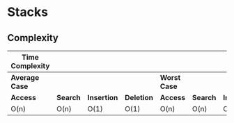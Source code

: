 # Stacks

## Complexity
| Time Complexity  |            |               |              |                  |            |               |              | Space Complexity |
| ---------------- | ---------- | ------------- | ------------ | ---------------- | ---------- | ------------- | ------------ | ---------------- |
| **Average Case** |            |               |              | **Worst Case**   |            |               |              | **Worst**        |
| **Access**       | **Search** | **Insertion** | **Deletion** | **Access**       | **Search** | **Insertion** | **Deletion** |                  |
| O(n)             | O(n)       | O(1)          | O(1)         | O(n)             | O(n)       | O(1)          | O(1)         | O(n)             |

